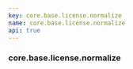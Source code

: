 ```yaml
---
key: core.base.license.normalize
name: core.base.license.normalize
api: true
---
```


### core.base.license.normalize
